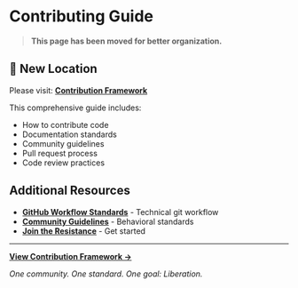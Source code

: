 # Contributing Guide

> **This page has been moved for better organization.**

## 📍 New Location

Please visit: **[Contribution Framework](contribution-framework.md)**

This comprehensive guide includes:
- How to contribute code
- Documentation standards
- Community guidelines
- Pull request process
- Code review practices

## Additional Resources

- **[GitHub Workflow Standards](github-workflow-standards.md)** - Technical git workflow
- **[Community Guidelines](community-guidelines.md)** - Behavioral standards
- **[Join the Resistance](join-the-resistance.md)** - Get started

---

**[View Contribution Framework →](contribution-framework.md)**

*One community. One standard. One goal: Liberation.*